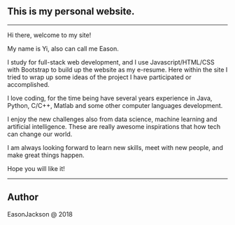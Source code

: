 ## This is my personal website.

---
Hi there, welcome to my site!

My name is Yi, also can call me Eason.

I study for full-stack web development, and I use Javascript/HTML/CSS with Bootstrap to build up the website as my e-resume. Here within the site I tried to wrap up some ideas of the project I have participated or accomplished.

I love coding, for the time being have several years experience in Java, Python, C/C++, Matlab and some other computer languages development. 

I enjoy the new challenges also from data science, machine learning and artificial intelligence. These are really awesome inspirations that how tech can change our world.

I am always looking forward to learn new skills, meet with new people, and make great things happen.

Hope you will like it!

---

## Author
EasonJackson @ 2018
